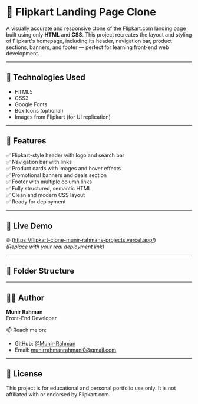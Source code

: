 # 🛒 Flipkart Landing Page Clone

A visually accurate and responsive clone of the Flipkart.com landing page built using only **HTML** and **CSS**. This project recreates the layout and styling of Flipkart's homepage, including its header, navigation bar, product sections, banners, and footer — perfect for learning front-end web development.

---

## 🔧 Technologies Used

- HTML5
- CSS3
- Google Fonts
- Box Icons (optional)
- Images from Flipkart (for UI replication)

---

## 📁 Features
✅ Flipkart-style header with logo and search bar  
✅ Navigation bar with links  
✅ Product cards with images and hover effects  
✅ Promotional banners and deals section  
✅ Footer with multiple column links  
✅ Fully structured, semantic HTML  
✅ Clean and modern CSS layout  
✅ Ready for deployment

---

## 🚀 Live Demo

🌐 (https://flipkart-clone-munir-rahmans-projects.vercel.app/)  
*(Replace with your real deployment link)*

---

## 📂 Folder Structure

---

## 🧑‍💻 Author

**Munir Rahman**  
Front-End Developer  

📫 Reach me on:  
- GitHub: [@Munir-Rahman](https://github.com/Munir-Rahman)
- Email: munirrahmanrahmani0@gmail.com


---

## 📝 License

This project is for educational and personal portfolio use only. It is not affiliated with or endorsed by Flipkart.com.




